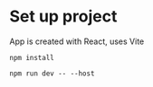# Set up project

App is created with React, uses Vite

`npm install`

<!-- Runs a auto refreshing live server -->
`npm run dev -- --host`
